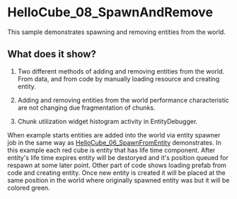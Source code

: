 # HelloCube_08_SpawnAndRemove

This sample demonstrates spawning and removing entities from the world.

## What does it show?

1. Two different methods of adding and removing entities from the world. From
data, and from code by manually loading resource and creating entity.

2. Adding and removing entities from the world performance characteristic are
not changing due fragmentation of chunks.

3. Chunk utilization widget histogram activity in EntityDebugger.

When example starts entities are added into the world via entity spawner job in the same way as [HelloCube_06_SpawnFromEntity](../HelloCube_06_SpawnFromEntity#hellocube_06_spawnfromentity) demonstrates. In this example each red cube is entity that has life time component. After entity's life time expires entity will be destoryed and it's position queued for respawn at some later point. Other part of code shows loading prefab from code and creating entity. Once new entity is created it will be placed at the same position in the world where originally spawned entity was but it will be colored green.
